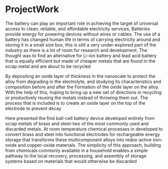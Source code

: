 # ProjectWork
The battery can play an important role in achieving the target of universal access to clean, reliable, and affordable electricity services, Batteries provide energy for powering devices without wires or cables. The use of a battery has changed human life in terms of carrying electricity around and storing it in a small size box, this is still a very under-explored part of the industry as there is a lot of room for research and development. The thought was to find an alternative for Li-ion battery and lead acid battery that is equally efficient but made of cheaper metals that are found in the scrap metal and are about to be recycled

By depositing an oxide layer of thickness in the nanoscale to protect the alloy from degrading in the electrolyte, and studying its characteristics and composition before and after the Formation of the oxide layer on the alloy. With the help of this, hoping to bring up a new set of directions in recycling or productively reusing the metals instead of throwing them out. The process that is included is to create an oxide layer on the top of the electrode to prevent decay

Here presented the find ball-cell battery device developed entirely from scrap metals of brass and steel-two of the most commonly used and discarded metals. At room temperature chemical processes in developed to convert brass and steel into functional electrodes for rechargeable energy storage that transforms these multicomponent alloys into redox-active iron-oxide and copper-oxide materials. The simplicity of this approach, building from chemicals commonly available in a household enables a simple pathway to the local recovery, processing, and assembly of storage systems based on materials that would otherwise be discarded
